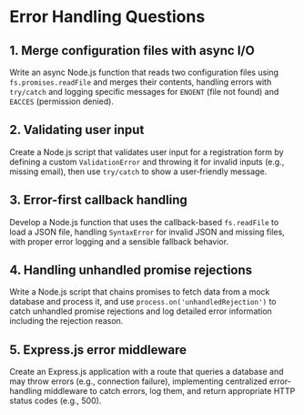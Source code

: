 # Error Handling Questions

## 1. Merge configuration files with async I/O
Write an async Node.js function that reads two configuration files using `fs.promises.readFile` and merges their contents, handling errors with `try/catch` and logging specific messages for `ENOENT` (file not found) and `EACCES` (permission denied).

## 2. Validating user input
Create a Node.js script that validates user input for a registration form by defining a custom `ValidationError` and throwing it for invalid inputs (e.g., missing email), then use `try/catch` to show a user‑friendly message.

## 3. Error-first callback handling
Develop a Node.js function that uses the callback-based `fs.readFile` to load a JSON file, handling `SyntaxError` for invalid JSON and missing files, with proper error logging and a sensible fallback behavior.

## 4. Handling unhandled promise rejections
Write a Node.js script that chains promises to fetch data from a mock database and process it, and use `process.on('unhandledRejection')` to catch unhandled promise rejections and log detailed error information including the rejection reason.

## 5. Express.js error middleware
Create an Express.js application with a route that queries a database and may throw errors (e.g., connection failure), implementing centralized error-handling middleware to catch errors, log them, and return appropriate HTTP status codes (e.g., 500).